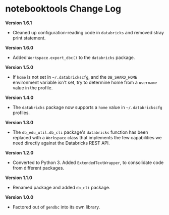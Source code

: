 # notebooktools Change Log

**Version 1.6.1**

- Cleaned up configuration-reading code in `databricks` and removed stray
  print statement.

**Version 1.6.0**

- Added `Workspace.export_dbc()` to the `databricks` package.

**Version 1.5.0**

- If `home` is not set in `~/.databrickscfg`, and the `DB_SHARD_HOME`
  environment variable isn't set, try to determine home from a
  `username` value in the profile.

**Version 1.4.0**

- The `databricks` package now supports a `home` value in `~/.databrickscfg`
  profiles.

**Version 1.3.0**

- The `db_edu_util.db_cli` package's `databricks` function has been replaced
  with a `Workspace` class that implements the few capabilities we need
  directly against the Databricks REST API.

**Version 1.2.0**

- Converted to Python 3. Added `ExtendedTextWrapper`, to consolidate code
  from different packages.

**Version 1.1.0**

- Renamed package and added `db_cli` package.

**Version 1.0.0**

- Factored out of `gendbc` into its own library.
